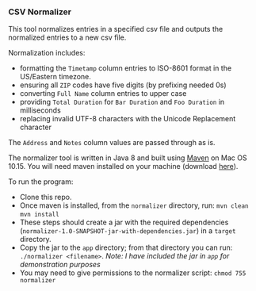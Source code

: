 ### CSV Normalizer
This tool normalizes entries in a specified csv file and outputs the normalized entries to a new csv file. 

Normalization includes:
* formatting the `Timetamp` column entries to ISO-8601 format in the US/Eastern timezone.
* ensuring all `ZIP` codes have five digits (by prefixing needed 0s)
* converting `Full Name` column entries to upper case
* providing `Total Duration` for `Bar Duration` and `Foo Duration` in milliseconds
* replacing invalid UTF-8 characters with the Unicode Replacement character

The `Address` and `Notes` column values are passed through as is.


The normalizer tool is written in Java 8 and built using [Maven](https://maven.apache.org/) on Mac OS 10.15. You will need maven installed on your machine (download [here](https://maven.apache.org/download.cgi)).

To run the program:
* Clone this repo.
* Once maven is installed, from the `normalizer` directory, run:
 `mvn clean`
 `mvn install`
* These steps should create a jar with the required dependencies (`normalizer-1.0-SNAPSHOT-jar-with-dependencies.jar`) in a `target` directory.
* Copy the jar to the `app` directory; from that directory you can run:
`./normalizer <filename>`.  *Note: I have included the jar in `app` for demonstration purposes*
* You may need to give permissions to the normalizer script:
`chmod 755 normalizer`

